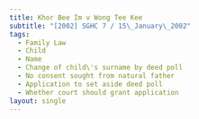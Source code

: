 ```yaml
---
title: Khor Bee Im v Wong Tee Kee
subtitle: "[2002] SGHC 7 / 15\_January\_2002"
tags:
  - Family Law
  - Child
  - Name
  - Change of child\'s surname by deed poll
  - No consent sought from natural father
  - Application to set aside deed poll
  - Whether court should grant application
layout: single
---
```


